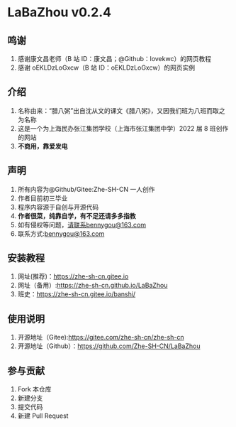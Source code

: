 <!--
 * @Author: Zhe-SH-CN 1968988211@qq.com
 * @Date: 2022-07-20 08:15:24
 * @LastEditors: Zhe-SH-CN 1968988211@qq.com
 * @LastEditTime: 2022-07-26 23:10:42
 * @FilePath: \LaBaZhoud:\E-C++\Myweb\class8\test-ranshao\README.md
 * @Description: 这是默认设置,请设置`customMade`, 打开koroFileHeader查看配置 进行设置: https://github.com/OBKoro1/koro1FileHeader/wiki/%E9%85%8D%E7%BD%AE
-->

# LaBaZhou v0.2.4

## 鸣谢

1. 感谢康文昌老师（B 站 ID：康文昌；@Github：lovekwc）的网页教程
2. 感谢 oEKLDzLoGxcw（B 站 ID：oEKLDzLoGxcw）的网页实例

## 介绍

1. 名称由来：“腊八粥”出自沈从文的课文《腊八粥》，又因我们班为八班而取之为名称
2. 这是一个为上海民办张江集团学校（上海市张江集团中学）2022 届 8 班创作的网站
3. **不商用，靠爱发电**

## 声明

1. 所有内容为@Github/Gitee:Zhe-SH-CN 一人创作
2. 作者目前初三毕业
3. 程序内容源于自创与开源代码
4. **作者很菜，纯靠自学，有不足还请多多指教**
5. 如有侵权等问题，请联系bennygou@163.com
6. 联系方式:bennygou@163.com

## 安装教程

1. 网址(推荐)：<https://zhe-sh-cn.gitee.io>
2. 网址（备用）:<https://zhe-sh-cn.github.io/LaBaZhou>
3. 班史：<https://zhe-sh-cn.gitee.io/banshi/>

## 使用说明

1. 开源地址（Gitee):<https://gitee.com/zhe-sh-cn/zhe-sh-cn>
2. 开源地址（Github）：<https://github.com/Zhe-SH-CN/LaBaZhou>

## 参与贡献

1. Fork 本仓库
2. 新建分支
3. 提交代码
4. 新建 Pull Request
